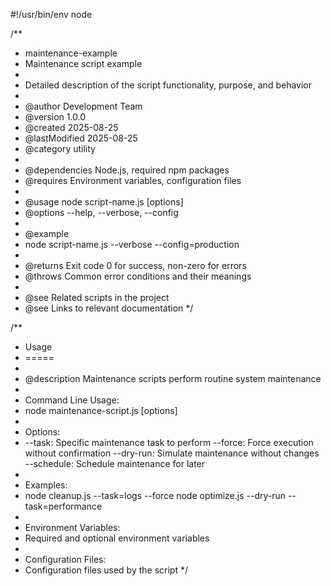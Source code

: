 #!/usr/bin/env node

/**
 * maintenance-example
 * Maintenance script example
 * 
 * Detailed description of the script functionality, purpose, and behavior
 * 
 * @author Development Team
 * @version 1.0.0
 * @created 2025-08-25
 * @lastModified 2025-08-25
 * @category utility
 * 
 * @dependencies Node.js, required npm packages
 * @requires Environment variables, configuration files
 * 
 * @usage node script-name.js [options]
 * @options --help, --verbose, --config
 * 
 * @example
 * node script-name.js --verbose --config=production
 * 
 * @returns Exit code 0 for success, non-zero for errors
 * @throws Common error conditions and their meanings
 * 
 * @see Related scripts in the project
 * @see Links to relevant documentation
 */


/**
 * Usage
 * =====
 * 
 * @description Maintenance scripts perform routine system maintenance
 * 
 * Command Line Usage:
 * node maintenance-script.js [options]
 * 
 * Options:
 * --task: Specific maintenance task to perform
--force: Force execution without confirmation
--dry-run: Simulate maintenance without changes
--schedule: Schedule maintenance for later
 * 
 * Examples:
 * node cleanup.js --task=logs --force
node optimize.js --dry-run --task=performance
 * 
 * Environment Variables:
 * Required and optional environment variables
 * 
 * Configuration Files:
 * Configuration files used by the script
 */
